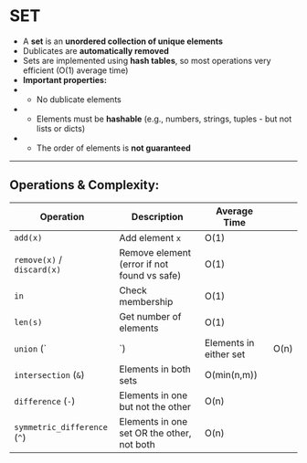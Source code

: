 # SET

- A **set** is an **unordered collection of unique elements**
- Dublicates are **automatically removed**
- Sets are implemented using **hash tables**, so most operations very efficient (O(1) average time)
- **Important properties:**
- - No dublicate elements
- - Elements must be **hashable** (e.g., numbers, strings, tuples - but not lists or dicts)
- - The order of elements is **not guaranteed**

----------------------

## Operations & Complexity:

| Operation                    | Description                                 | Average Time           |      |
| ---------------------------- | ------------------------------------------- | ---------------------- | ---- |
| `add(x)`                     | Add element `x`                             | O(1)                   |      |
| `remove(x)` / `discard(x)`   | Remove element (error if not found vs safe) | O(1)                   |      |
| `in`                         | Check membership                            | O(1)                   |      |
| `len(s)`                     | Get number of elements                      | O(1)                   |      |
| `union` (`                   | `)                                          | Elements in either set | O(n) |
| `intersection` (`&`)         | Elements in both sets                       | O(min(n,m))            |      |
| `difference` (`-`)           | Elements in one but not the other           | O(n)                   |      |
| `symmetric_difference` (`^`) | Elements in one set OR the other, not both  | O(n)                   |      |

